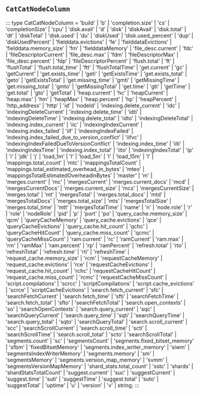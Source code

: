 ## `CatCatNodeColumn`
:::
type CatCatNodeColumn = 'build' | 'b' | 'completion.size' | 'cs' | 'completionSize' | 'cpu' | 'disk.avail' | 'd' | 'disk' | 'diskAvail' | 'disk.total' | 'dt' | 'diskTotal' | 'disk.used' | 'du' | 'diskUsed' | 'disk.used_percent' | 'dup' | 'diskUsedPercent' | 'fielddata.evictions' | 'fe' | 'fielddataEvictions' | 'fielddata.memory_size' | 'fm' | 'fielddataMemory' | 'file_desc.current' | 'fdc' | 'fileDescriptorCurrent' | 'file_desc.max' | 'fdm' | 'fileDescriptorMax' | 'file_desc.percent' | 'fdp' | 'fileDescriptorPercent' | 'flush.total' | 'ft' | 'flushTotal' | 'flush.total_time' | 'ftt' | 'flushTotalTime' | 'get.current' | 'gc' | 'getCurrent' | 'get.exists_time' | 'geti' | 'getExistsTime' | 'get.exists_total' | 'geto' | 'getExistsTotal' | 'get.missing_time' | 'gmti' | 'getMissingTime' | 'get.missing_total' | 'gmto' | 'getMissingTotal' | 'get.time' | 'gti' | 'getTime' | 'get.total' | 'gto' | 'getTotal' | 'heap.current' | 'hc' | 'heapCurrent' | 'heap.max' | 'hm' | 'heapMax' | 'heap.percent' | 'hp' | 'heapPercent' | 'http_address' | 'http' | 'id' | 'nodeId' | 'indexing.delete_current' | 'idc' | 'indexingDeleteCurrent' | 'indexing.delete_time' | 'idti' | 'indexingDeleteTime' | 'indexing.delete_total' | 'idto' | 'indexingDeleteTotal' | 'indexing.index_current' | 'iic' | 'indexingIndexCurrent' | 'indexing.index_failed' | 'iif' | 'indexingIndexFailed' | 'indexing.index_failed_due_to_version_conflict' | 'iifvc' | 'indexingIndexFailedDueToVersionConflict' | 'indexing.index_time' | 'iiti' | 'indexingIndexTime' | 'indexing.index_total' | 'iito' | 'indexingIndexTotal' | 'ip' | 'i' | 'jdk' | 'j' | 'load_1m' | 'l' | 'load_5m' | 'l' | 'load_15m' | 'l' | 'mappings.total_count' | 'mtc' | 'mappingsTotalCount' | 'mappings.total_estimated_overhead_in_bytes' | 'mteo' | 'mappingsTotalEstimatedOverheadInBytes' | 'master' | 'm' | 'merges.current' | 'mc' | 'mergesCurrent' | 'merges.current_docs' | 'mcd' | 'mergesCurrentDocs' | 'merges.current_size' | 'mcs' | 'mergesCurrentSize' | 'merges.total' | 'mt' | 'mergesTotal' | 'merges.total_docs' | 'mtd' | 'mergesTotalDocs' | 'merges.total_size' | 'mts' | 'mergesTotalSize' | 'merges.total_time' | 'mtt' | 'mergesTotalTime' | 'name' | 'n' | 'node.role' | 'r' | 'role' | 'nodeRole' | 'pid' | 'p' | 'port' | 'po' | 'query_cache.memory_size' | 'qcm' | 'queryCacheMemory' | 'query_cache.evictions' | 'qce' | 'queryCacheEvictions' | 'query_cache.hit_count' | 'qchc' | 'queryCacheHitCount' | 'query_cache.miss_count' | 'qcmc' | 'queryCacheMissCount' | 'ram.current' | 'rc' | 'ramCurrent' | 'ram.max' | 'rm' | 'ramMax' | 'ram.percent' | 'rp' | 'ramPercent' | 'refresh.total' | 'rto' | 'refreshTotal' | 'refresh.time' | 'rti' | 'refreshTime' | 'request_cache.memory_size' | 'rcm' | 'requestCacheMemory' | 'request_cache.evictions' | 'rce' | 'requestCacheEvictions' | 'request_cache.hit_count' | 'rchc' | 'requestCacheHitCount' | 'request_cache.miss_count' | 'rcmc' | 'requestCacheMissCount' | 'script.compilations' | 'scrcc' | 'scriptCompilations' | 'script.cache_evictions' | 'scrce' | 'scriptCacheEvictions' | 'search.fetch_current' | 'sfc' | 'searchFetchCurrent' | 'search.fetch_time' | 'sfti' | 'searchFetchTime' | 'search.fetch_total' | 'sfto' | 'searchFetchTotal' | 'search.open_contexts' | 'so' | 'searchOpenContexts' | 'search.query_current' | 'sqc' | 'searchQueryCurrent' | 'search.query_time' | 'sqti' | 'searchQueryTime' | 'search.query_total' | 'sqto' | 'searchQueryTotal' | 'search.scroll_current' | 'scc' | 'searchScrollCurrent' | 'search.scroll_time' | 'scti' | 'searchScrollTime' | 'search.scroll_total' | 'scto' | 'searchScrollTotal' | 'segments.count' | 'sc' | 'segmentsCount' | 'segments.fixed_bitset_memory' | 'sfbm' | 'fixedBitsetMemory' | 'segments.index_writer_memory' | 'siwm' | 'segmentsIndexWriterMemory' | 'segments.memory' | 'sm' | 'segmentsMemory' | 'segments.version_map_memory' | 'svmm' | 'segmentsVersionMapMemory' | 'shard_stats.total_count' | 'sstc' | 'shards' | 'shardStatsTotalCount' | 'suggest.current' | 'suc' | 'suggestCurrent' | 'suggest.time' | 'suti' | 'suggestTime' | 'suggest.total' | 'suto' | 'suggestTotal' | 'uptime' | 'u' | 'version' | 'v' | string;
:::
